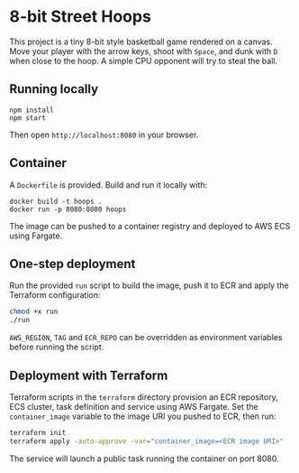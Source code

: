 # 8-bit Street Hoops

This project is a tiny 8-bit style basketball game rendered on a canvas. Move your player with the arrow keys, shoot with `Space`, and dunk with `D` when close to the hoop. A simple CPU opponent will try to steal the ball.

## Running locally

```
npm install
npm start
```

Then open `http://localhost:8080` in your browser.

## Container

A `Dockerfile` is provided. Build and run it locally with:

```
docker build -t hoops .
docker run -p 8080:8080 hoops
```

The image can be pushed to a container registry and deployed to AWS ECS using Fargate.


## One-step deployment

Run the provided `run` script to build the image, push it to ECR and apply the
Terraform configuration:

```bash
chmod +x run
./run
```

`AWS_REGION`, `TAG` and `ECR_REPO` can be overridden as environment variables
before running the script.


## Deployment with Terraform

Terraform scripts in the `terraform` directory provision an ECR repository, ECS cluster, task definition and service using AWS Fargate. Set the `container_image` variable to the image URI you pushed to ECR, then run:

```bash
terraform init
terraform apply -auto-approve -var="container_image=<ECR image URI>"
```

The service will launch a public task running the container on port 8080.
